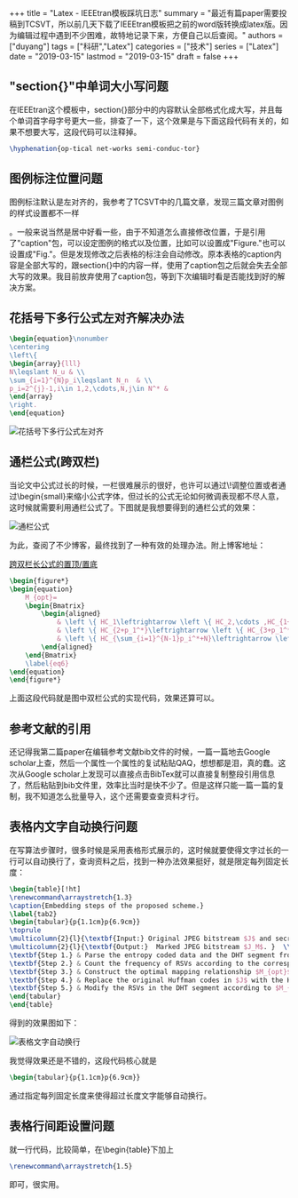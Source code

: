 +++
title = "Latex - IEEEtran模板踩坑日志"
summary = "最近有篇paper需要投稿到TCSVT，所以前几天下载了IEEEtran模板把之前的word版转换成latex版。因为编辑过程中遇到不少困难，故特地记录下来，方便自己以后查阅。"
authors = ["duyang"]
 tags = ["科研","Latex"]
categories = ["技术"]
series = ["Latex"]
date = "2019-03-15"
lastmod = "2019-03-15"
draft = false
+++

## "section{}"中单词大小写问题

在IEEEtran这个模板中，section{}部分中的内容默认全部格式化成大写，并且每个单词首字母字号更大一些，排查了一下，这个效果是与下面这段代码有关的，如果不想要大写，这段代码可以注释掉。

```latex
\hyphenation{op-tical net-works semi-conduc-tor}
```

## 图例标注位置问题

图例标注默认是左对齐的，我参考了TCSVT中的几篇文章，发现三篇文章对图例的样式设置都不一样

。一般来说当然是居中好看一些，由于不知道怎么直接修改位置，于是引用了"caption"包，可以设定图例的格式以及位置，比如可以设置成"Figure."也可以设置成"Fig."。但是发现修改之后表格的标注会自动修改。原本表格的caption内容是全部大写的，跟section{}中的内容一样，使用了caption包之后就会失去全部大写的效果。我目前放弃使用了caption包，等到下次编辑时看是否能找到好的解决方案。

## 花括号下多行公式左对齐解决办法

```latex
\begin{equation}\nonumber
\centering
\left\{
\begin{array}{lll}
N\leqslant N_u & \\
\sum_{i=1}^{N}p_i\leqslant N_n  & \\
p_i=2^{j}-1,i\in 1,2,\cdots,N,j\in N^* &
\end{array}
\right.
\end{equation}
```

![花括号下多行公式左对齐](http://poex2tesj.bkt.clouddn.com/Snipaste_2019-03-15_22-50-56.png)

## 通栏公式(跨双栏)

当论文中公式过长的时候，一栏很难展示的很好，也许可以通过\\!调整位置或者通过\begin{small}来缩小公式字体，但过长的公式无论如何微调表现都不尽人意，这时候就需要利用通栏公式了。下图就是我想要得到的通栏公式的效果：

![通栏公式](http://poex2tesj.bkt.clouddn.com/Snipaste_2019-03-15_22-55-48.png)

为此，查阅了不少博客，最终找到了一种有效的处理办法。附上博客地址：

[跨双栏长公式的置顶/置底](https://agnesedong.wordpress.com/2010/01/13/%E5%88%86%E4%BA%AB%E4%B8%80%E5%93%88%EF%BC%8C%E8%B7%A8%E5%8F%8C%E6%A0%8F%E9%95%BF%E5%85%AC%E5%BC%8F%E7%9A%84%E7%BD%AE%E9%A1%B6%E7%BD%AE%E5%BA%95/)

```latex
\begin{figure*}
\begin{equation}
    M_{opt}=
    \begin{Bmatrix}
        \begin{aligned}
            & \left \{ HC_1\leftrightarrow \left \{ HC_2,\cdots ,HC_{1+p_1^*} \right \} \right \},\\ 
            & \left \{ HC_{2+p_1^*}\leftrightarrow \left \{ HC_{3+p_1^*},\cdots ,HC_{p_1^*+p_2^*+2} \right \} \right \},\cdots,\\ 
            & \left \{ HC_{\sum_{i=1}^{N-1}p_i^*+N}\leftrightarrow \left \{ HC_{\sum_{i=1}^{N-1}p_i^*+N+1},\cdots ,HC_{\sum_{i=1}^{N}p_i^*+N} \right \} \right \}  
        \end{aligned}
    \end{Bmatrix}
    \label{eq6} 
\end{equation} 
\end{figure*}
```

上面这段代码就是图中双栏公式的实现代码，效果还算可以。

## 参考文献的引用

还记得我第二篇paper在编辑参考文献bib文件的时候，一篇一篇地去Google scholar上查，然后一个属性一个属性的复试粘贴QAQ，想想都是泪，真的蠢。这次从Google scholar上发现可以直接点击BibTex就可以直接复制整段引用信息了，然后粘贴到bib文件里，效率比当时是快不少了。但是这样只能一篇一篇的复制，我不知道怎么批量导入，这个还需要查查资料才行。

## 表格内文字自动换行问题

在写算法步骤时，很多时候是采用表格形式展示的，这时候就要使得文字过长的一行可以自动换行了，查询资料之后，找到一种办法效果挺好，就是限定每列固定长度：

```latex
\begin{table}[!ht]
\renewcommand\arraystretch{1.3}
\caption{Embedding steps of the proposed scheme.}
\label{tab2}
\begin{tabular}{p{1.1cm}p{6.9cm}}
\toprule
\multicolumn{2}{l}{\textbf{Input:} Original JPEG bitstream $J$ and secret data.}  \\
\multicolumn{2}{l}{\textbf{Output:}  Marked JPEG bitstream $J_M$. }  \\ \midrule
\textbf{Step 1.} & Parse the entropy coded data and the DHT segment from $J$.                                                        \\
\textbf{Step 2.} & Count the frequency of RSVs according to the corresponding Huffman codes and sort the RSVs in descending order. \\
\textbf{Step 3.} & Construct the optimal mapping relationship $M_{opt}$ according to the given payload.                                 \\
\textbf{Step 4.} & Replace the original Huffman codes in $J$ with the Huffman codes in the mapping set to embed data.                \\
\textbf{Step 5.} & Modify the RSVs in the DHT segment according to $M_{opt}$, then $J_M$ is generated.                                     \\ \bottomrule
\end{tabular}
\end{table}
```

得到的效果图如下：

![表格文字自动换行](http://poex2tesj.bkt.clouddn.com/Snipaste_2019-03-15_23-09-54.png)

我觉得效果还是不错的，这段代码核心就是

```latex
\begin{tabular}{p{1.1cm}p{6.9cm}}
```

通过指定每列固定长度来使得超过长度文字能够自动换行。

## 表格行间距设置问题

就一行代码，比较简单，在\begin{table}下加上

```latex
\renewcommand\arraystretch{1.5}
```

即可，很实用。